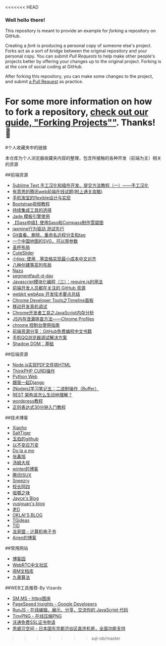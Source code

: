 <<<<<<< HEAD
### Well hello there!

This repository is meant to provide an example for *forking* a repository on GitHub.

Creating a *fork* is producing a personal copy of someone else's project. Forks act as a sort of bridge between the original repository and your personal copy. You can submit *Pull Requests* to help make other people's projects better by offering your changes up to the original project. Forking is at the core of social coding at GitHub.

After forking this repository, you can make some changes to the project, and submit [a Pull Request](https://github.com/octocat/Spoon-Knife/pulls) as practice.

For some more information on how to fork a repository, [check out our guide, "Forking Projects""](http://guides.github.com/overviews/forking/). Thanks! :sparkling_heart:
=======
#个人收藏夹中的链接

本仓库为个人浏览器收藏夹内容的整理，包含所接触的各种开发（前端为主）相关的资源

##前端资源
 - [Sublime Text 手工汉化和插件开发、提交方法教程（一）——手工汉化](http://blog.csdn.net/theforever/article/details/8962727)
 - [有意思的腾讯web前端在线试题(附上通关攻略)](http://www.w3cways.com/394.html)
 - [手机淘宝的flexible设计与实现](http://www.html-js.com/article/2402)
 - [Bootstrap视频教程](http://www.jikexueyuan.com/partner#bootstrap)
 - [持续集成工具的选择](http://www.iteye.com/topic/482658)
 - [Jade 模板引擎使用](http://segmentfault.com/a/1190000002459362)
 - [【Sass中级】使用Sass和Compass制作雪碧图](http://www.w3cplus.com/preprocessor/intermediate/spriting-with-sass-and-compass.html)
 - [jasmine行为驱动,测试先行](http://blog.fens.me/nodejs-jasmine-bdd/)
 - [Git查看、删除、重命名远程分支和tag](http://zengrong.net/post/1746.htm)
 - [一个中国地图的SVG，可以带参数](http://www.cnblogs.com/LoveOrHate/p/4438081.html)
 - [圣杯布局](http://alistapart.com/article/holygrail)
 - [CuteSlider](http://www.cuteslider.com/)
 - [小tips: 使用&#x3000;等空格实现最小成本中文对齐](http://www.zhangxinxu.com/wordpress/2015/01/tips-blank-character-chinese-align/)
 - [八种创建等高列布局](http://www.w3cplus.com/css/creaet-equal-height-columns)
 - [Nazo](http://cafebabe.cc/nazo/)
 - [segmentfault-d-day](http://segmentfault.com/t/segmentfault-d-day/info)
 - [Javascript模块化编程（三）：require.js的用法](http://www.ruanyifeng.com/blog/2012/11/require_js.html)
 - [前端开发人员都在关注的 GitHub 资源](http://www.yyyweb.com/3427.html)
 - [webkit webApp 开发技术要点总结](http://www.cnblogs.com/pifoo/archive/2011/05/28/webkit-webapp.html)
 - [Chrome Developer Tools之Timeline面板](http://www.kazaff.me/2014/01/18/chrome-developer-tools%E4%B9%8Btimeline%E9%9D%A2%E6%9D%BF/)
 - [移动开发真机调试](http://www.cnblogs.com/constantince/p/4711098.html)
 - [Chrome开发者工具之JavaScript内存分析](http://www.open-open.com/lib/view/open1421734578984.html)
 - [JS内存泄漏排查方法——Chrome Profiles](http://frontenddev.org/link/js-memory-leak-screening-method-chrome-profiles.html)
 - [chrome 控制台使用指南](http://frontenddev.org/column/chrome-development-tools-using-guide/)
 - [前端资源分享：GitHub免费编程中文书籍](http://html5.9tech.cn/news/2014/0117/39658.html)
 - [手机QQ浏览器调试解决方案](http://bbs.mb.qq.com/thread-227056-1-1.html)
 - [Shadow DOM：基础](http://www.ituring.com.cn/article/177461)

##后端资源
 - [Node.js实现PDF文件转HTML](http://blog.yourtion.com/nodejs-convert-pdf-to-html.html)
 - [ThinkPHP CURD操作](http://doc.thinkphp.cn/manual/curd.html)
 - [Python Web](http://www.cnblogs.com/game-over/tag/python%20web/)
 - [跟我一起Django](http://www.cnblogs.com/ganiks/p/django-install-and-init.html)
 - [[Nodejs]学习笔记五：二进制操作（Buffer）](http://www.mozlite.com/nodejs-buffer)
 - [REST 架构该怎么生动地理解？](http://www.zhihu.com/question/27785028/answer/48096396)
 - [wordpress教程](http://www.ashuwp.com/level/simple)
 - [正则表达式30分钟入门教程](http://deerchao.net/tutorials/regex/regex.htm)

##技术博客
 - [Xiaoho](http://xiaoho.com/)
 - [SaltTiger](http://www.salttiger.com/)
 - [玉伯的github](https://github.com/lifesinger/lifesinger.github.com/issues?q=is%3Aissue+is%3Aopen)
 - [以不变应万变](http://www.blogjava.net/coffee/archive/2007/11/05/158371.html)
 - [Do la a mo](http://amoamo.github.io/)
 - [张鑫旭](http://www.zhangxinxu.com/)
 - [汤姆大叔](http://www.cnblogs.com/TomXu/)
 - [winter的博客](http://winter-cn.cnblogs.com/)
 - [腾讯ISUX](http://isux.tencent.com/)
 - [Sneezry](https://sneezry.com/)
 - [校长阿四](http://www.cnblogs.com/xiaozhanga4/category/338265.html)
 - [咀嚼之味](http://jerryzou.com/)
 - [Jayce's Blog](http://blog.liqiang.me/)
 - [yusiyuan's blog](http://yusiyuan.top/)
 - [老D](http://laod.cn/)
 - [OKLAI'S BLOG](http://oklai.name/)
 - [TGideas](http://tgideas.qq.com/)
 - [TID](http://tid.tenpay.com/)
 - [龙哥盟 - 计算机电子书](http://it-ebooks.flygon.org/categories)
 - [Airen的博客](http://www.w3cplus.com/blogs/airen)

##常用网站
 - [博客园](http://www.cnblogs.com/)
 - [WebRTC中文社区](http://www.webrtcbbs.com/forum.php?mod=forumdisplay&fid=43)
 - [IBM文档库](http://www.ibm.com/developerworks/cn/topics/)
 - [九章算法](http://www.jiuzhang.com/)

##WEB工具推荐-By Vizards
 - [SM.MS - https图床](https://sm.ms/)
 - [PageSpeed Insights - Google Developers](https://developers.google.com/speed/pagespeed/insights/)
 - [RunJS - 在线编辑、展示、分享、交流你的 JavaScript 代码](http://runjs.cn/)
 - [TinyPNG - 在线压缩PNG](https://tinypng.com/)
 - [沃通免费SSL证书申请](https://buy.wosign.com/free/?lan=cn#apply)
 - [思威贝空间 - 日本国东京都渋谷区直连机房，全面功能支持](http://member.sivbe.net)
>>>>>>> sql-ob/master
